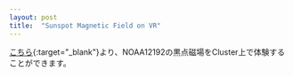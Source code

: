 ```yaml
---
layout: post
title:  "Sunspot Magnetic Field on VR"
---
```

[こちら][cluster]{:target="_blank"}より、NOAA12192の黒点磁場をCluster上で体験することができます。

[cluster]: https://cluster.mu/w/69860b8a-f090-4400-9e12-de0e5e101706



